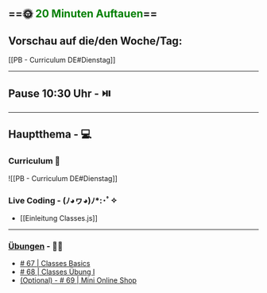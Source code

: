 ## ==🌞 <font style="color:green">20 Minuten Auftauen</font>==

## Vorschau auf die/den Woche/Tag:

[[PB - Curriculum DE#Dienstag]]

---

## Pause 10:30 Uhr - ⏯️

---

## Hauptthema - 💻

### Curriculum 📝

![[PB - Curriculum DE#Dienstag]]


### Live Coding -  (ﾉ◕ヮ◕)ﾉ*:･ﾟ✧

-   [[Einleitung Classes.js]]
---

### [Übungen](https://classroom.github.com/classrooms/113973596-fbw-wd-22-d07-ubungsaufgaben) - 🏋️‍♂️

-   [# 67 | Classes Basics](https://github.com/DigitalCareerInstitute/PB-Classes-Basics)
-   [# 68 | Classes Übung I](https://github.com/DigitalCareerInstitute/PB-Classes-Exercise-1/tree/main)
-   [(Optional) - # 69 | Mini Online Shop](https://github.com/DigitalCareerInstitute/PB-classes-onlineShop)